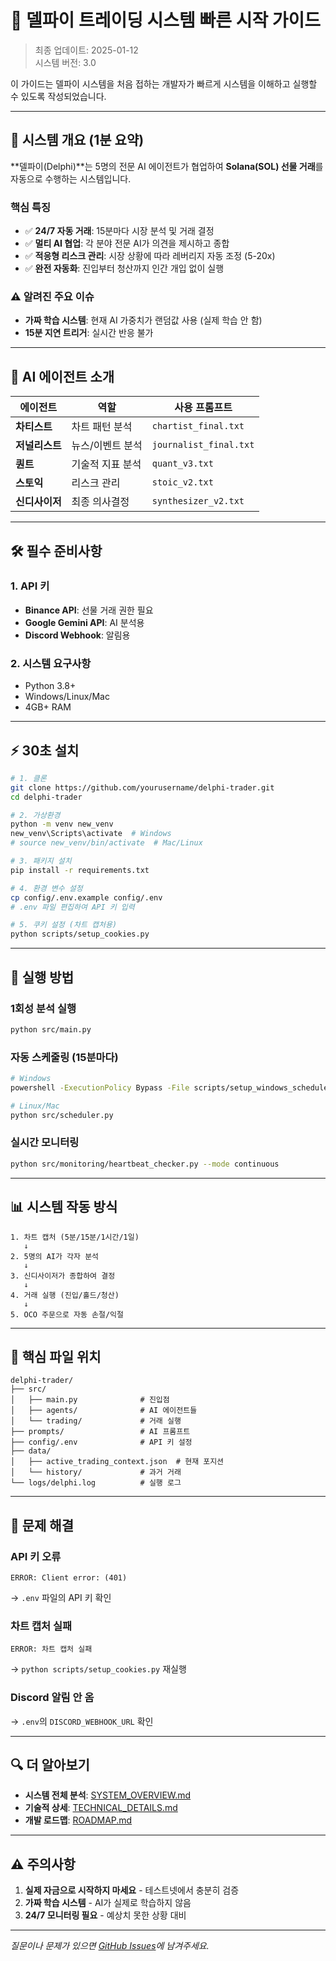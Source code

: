 # 🚀 델파이 트레이딩 시스템 빠른 시작 가이드

> 최종 업데이트: 2025-01-12  
> 시스템 버전: 3.0

이 가이드는 델파이 시스템을 처음 접하는 개발자가 빠르게 시스템을 이해하고 실행할 수 있도록 작성되었습니다.

---

## 📌 시스템 개요 (1분 요약)

**델파이(Delphi)**는 5명의 전문 AI 에이전트가 협업하여 **Solana(SOL) 선물 거래**를 자동으로 수행하는 시스템입니다.

### 핵심 특징
- ✅ **24/7 자동 거래**: 15분마다 시장 분석 및 거래 결정
- ✅ **멀티 AI 협업**: 각 분야 전문 AI가 의견을 제시하고 종합
- ✅ **적응형 리스크 관리**: 시장 상황에 따라 레버리지 자동 조정 (5-20x)
- ✅ **완전 자동화**: 진입부터 청산까지 인간 개입 없이 실행

### ⚠️ 알려진 주요 이슈
- **가짜 학습 시스템**: 현재 AI 가중치가 랜덤값 사용 (실제 학습 안 함)
- **15분 지연 트리거**: 실시간 반응 불가

---

## 🤖 AI 에이전트 소개

| 에이전트 | 역할 | 사용 프롬프트 |
|---------|------|--------------|
| **차티스트** | 차트 패턴 분석 | `chartist_final.txt` |
| **저널리스트** | 뉴스/이벤트 분석 | `journalist_final.txt` |
| **퀀트** | 기술적 지표 분석 | `quant_v3.txt` |
| **스토익** | 리스크 관리 | `stoic_v2.txt` |
| **신디사이저** | 최종 의사결정 | `synthesizer_v2.txt` |

---

## 🛠 필수 준비사항

### 1. API 키
- **Binance API**: 선물 거래 권한 필요
- **Google Gemini API**: AI 분석용
- **Discord Webhook**: 알림용

### 2. 시스템 요구사항
- Python 3.8+
- Windows/Linux/Mac
- 4GB+ RAM

---

## ⚡ 30초 설치

```bash
# 1. 클론
git clone https://github.com/yourusername/delphi-trader.git
cd delphi-trader

# 2. 가상환경
python -m venv new_venv
new_venv\Scripts\activate  # Windows
# source new_venv/bin/activate  # Mac/Linux

# 3. 패키지 설치
pip install -r requirements.txt

# 4. 환경 변수 설정
cp config/.env.example config/.env
# .env 파일 편집하여 API 키 입력

# 5. 쿠키 설정 (차트 캡처용)
python scripts/setup_cookies.py
```

---

## 🏃 실행 방법

### 1회성 분석 실행
```bash
python src/main.py
```

### 자동 스케줄링 (15분마다)
```bash
# Windows
powershell -ExecutionPolicy Bypass -File scripts/setup_windows_scheduler.ps1

# Linux/Mac
python src/scheduler.py
```

### 실시간 모니터링
```bash
python src/monitoring/heartbeat_checker.py --mode continuous
```

---

## 📊 시스템 작동 방식

```
1. 차트 캡처 (5분/15분/1시간/1일)
   ↓
2. 5명의 AI가 각자 분석
   ↓
3. 신디사이저가 종합하여 결정
   ↓
4. 거래 실행 (진입/홀드/청산)
   ↓
5. OCO 주문으로 자동 손절/익절
```

---

## 📁 핵심 파일 위치

```
delphi-trader/
├── src/
│   ├── main.py              # 진입점
│   ├── agents/              # AI 에이전트들
│   └── trading/             # 거래 실행
├── prompts/                 # AI 프롬프트
├── config/.env              # API 키 설정
├── data/
│   ├── active_trading_context.json  # 현재 포지션
│   └── history/             # 과거 거래
└── logs/delphi.log          # 실행 로그
```

---

## 🚨 문제 해결

### API 키 오류
```
ERROR: Client error: (401)
```
→ `.env` 파일의 API 키 확인

### 차트 캡처 실패
```
ERROR: 차트 캡처 실패
```
→ `python scripts/setup_cookies.py` 재실행

### Discord 알림 안 옴
→ `.env`의 `DISCORD_WEBHOOK_URL` 확인

---

## 🔍 더 알아보기

- **시스템 전체 분석**: [SYSTEM_OVERVIEW.md](./SYSTEM_OVERVIEW.md)
- **기술적 상세**: [TECHNICAL_DETAILS.md](./TECHNICAL_DETAILS.md)
- **개발 로드맵**: [ROADMAP.md](./ROADMAP.md)

---

## ⚠️ 주의사항

1. **실제 자금으로 시작하지 마세요** - 테스트넷에서 충분히 검증
2. **가짜 학습 시스템** - AI가 실제로 학습하지 않음
3. **24/7 모니터링 필요** - 예상치 못한 상황 대비

---

*질문이나 문제가 있으면 [GitHub Issues](https://github.com/yourusername/delphi-trader/issues)에 남겨주세요.*